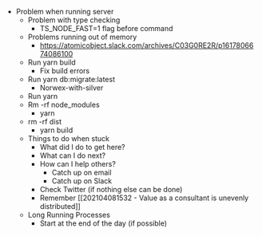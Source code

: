 - Problem when running server
	- Problem with type checking
		- TS_NODE_FAST=1 flag before command
	- Problems running out of memory
		- https://atomicobject.slack.com/archives/C03G0RE2R/p1617806674086100
	- Run yarn build
		- Fix build errors
	- Run yarn db:migrate:latest
		- Norwex-with-silver
	- Run yarn
	- Rm -rf node_modules
		- yarn
	- rm -rf dist
		- yarn build
	- Things to do when stuck
		- What did I do to get here?
		- What can I do next? 
		- How can I help others?
			- Catch up on email
			- Catch up on Slack
		- Check Twitter (if nothing else can be done)
		- Remember [[202104081532 - Value as a consultant is unevenly distributed]]
	- Long Running Processes
		- Start at the end of the day (if possible)


